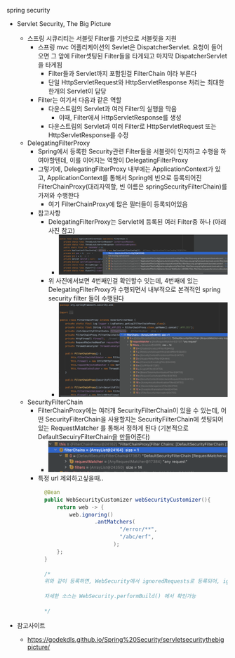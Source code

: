 spring security
- Servlet Security, The Big Picture
  - 스프링 시큐리티는 서블릿 Filter를 기반으로 서블릿을 지원
    - 스프링 mvc 어플리케이션의 Sevlet은 DispatcherServlet. 요청이 들어오면 그 앞에 Filter셋팅된 Filter들을 타게되고 마지막 DispatcherServlet을 타게됨
      - Filter들과 Servlet까지 포함된걸 FilterChain 이라 부른다
      - 단일 HttpServletRequest와 HttpServletResponse 처리는 최대한 한개의 Servlet이 담당
    - Filter는 여기서 다음과 같은 역할
      - 다운스트림의 Servlet과 여러 Filter의 실행을 막음
        - 이때, Filter에서 HttpServletResponse를 생성
      - 다운스트림의 Servlet과 여러 Filter로 HttpServletRequest 또는 HttpServletResponse를 수정
  - DelegatingFilterProxy
    - Spring에서 등록한 Security관련 Filter들을 서블릿이 인지하고 수행을 하여야할텐데, 이를 이어지는 역할이 DelegatingFilterProxy
    - 그렇기에, DelegatingFilterProxy 내부에는 ApplicationContext가 있고, ApplicationContext를 통해서 Spring에 빈으로 등록되어진 FilterChainProxy(대리자역할, 빈 이름은 springSecurityFilterChain)를 가져와 수행한다
      - 여기 FilterChainProxy에 많은 필터들이 등록되어있음
    - 참고사항
      - DelegatingFilterProxy는 Servlet에 등록된 여러 Filter중 하나 (아래 사진 참고)
        - ![Servlet에 등록된 Filter](2023-07-28-14-28-59.png) 
      - 위 사진에서보면 4번째인걸 확인할수 잇는데, 4번째에 있는 DelegatingFilterProxy가 수행되면서 내부적으로 본격적인 spring security filter 들이 수행된다
        - ![spring security로 인해 등록된 Filter](2023-07-28-14-34-02.png)
  - SecurityFilterChain
    - FilterChainProxy에는 여러개 SecurityFilterChain이 있을 수 있는데, 어떤 SecurityFilterChain을 사용할지는 SecurityFilterChain에 셋팅되어있는 RequestMatcher 를 통해서 정하게 된다 (기본적으로 DefaultSecuiryFilterChain을 만들어준다)
      - ![](2023-07-28-15-51-28.png)
    - 특정 url 제외하고싶을때..
      ```java
        @Bean
        public WebSecurityCustomizer webSecurityCustomizer(){
            return web -> {
                web.ignoring()
                        .antMatchers(
                                "/error/**",
                                "/abc/erf",
                              );
            };
        }

        /* 
        위와 같이 등록하면, WebSecurity에서 ignoredRequests로 등록되어, ignoredRequests에 셋팅된 경로들을 기반으로 만들어진 RequestMatcher를 가진 DefaultSecuiryFilterChain를 만든다. 그리고 DefaultSecuiryFilterChain 에는 아무런 filter도 등록되어있지않게된다. 그리고 WebSecurity에서 FilterChainProxy에 들어갈 securityFilterChains들을 만드는데, ignoreRequests가 등록된 DefaultSecurityFilterChain을 list에 먼저넣음으로써, 제외할 url 요청이 들어오면 security filter는 더이상 타지않고 넘어가게되는 구조로 되어있다

        자세한 소스는 WebSecurity.performBuild() 에서 확인가능
        
        */

      ```
      
- 참고사이트
  - https://godekdls.github.io/Spring%20Security/servletsecuritythebigpicture/